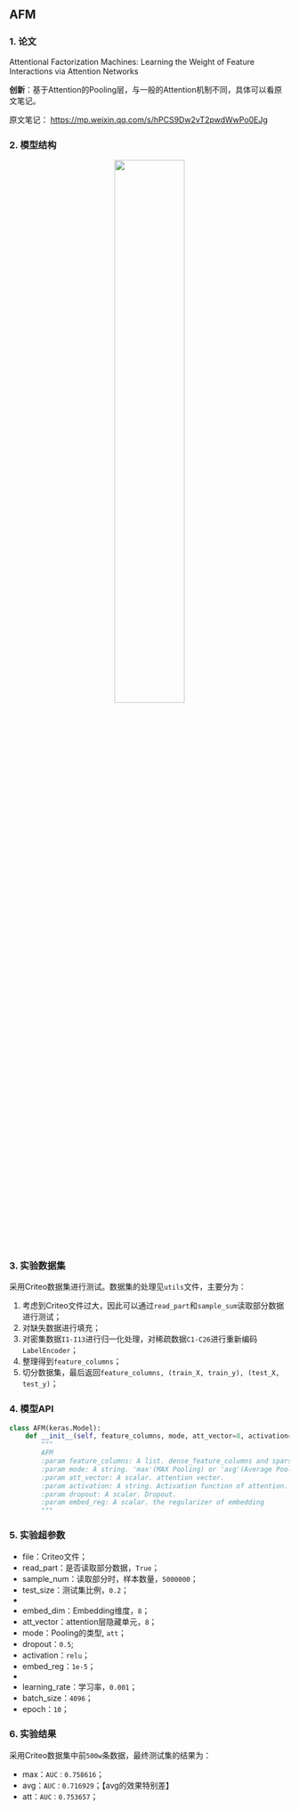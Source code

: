 ## AFM

### 1. 论文
Attentional Factorization Machines: Learning the Weight of Feature Interactions via Attention Networks

**创新**：基于Attention的Pooling层，与一般的Attention机制不同，具体可以看原文笔记。  

原文笔记：  https://mp.weixin.qq.com/s/hPCS9Dw2vT2pwdWwPo0EJg



### 2. 模型结构

<div align=center><img src="https://cdn.jsdelivr.net/gh/BlackSpaceGZY/cdn/img/tf_9.png" width="50%;" style="float:center"/></div>



### 3. 实验数据集

采用Criteo数据集进行测试。数据集的处理见`utils`文件，主要分为：
1. 考虑到Criteo文件过大，因此可以通过`read_part`和`sample_sum`读取部分数据进行测试；
3. 对缺失数据进行填充；
4. 对密集数据`I1-I13`进行归一化处理，对稀疏数据`C1-C26`进行重新编码`LabelEncoder`；
5. 整理得到`feature_columns`；
6. 切分数据集，最后返回`feature_columns, (train_X, train_y), (test_X, test_y)`；



### 4. 模型API

```python
class AFM(keras.Model):
    def __init__(self, feature_columns, mode, att_vector=8, activation='relu', dropout=0.5, embed_reg=1e-4):
        """
        AFM 
        :param feature_columns: A list. dense_feature_columns and sparse_feature_columns
        :param mode: A string. 'max'(MAX Pooling) or 'avg'(Average Pooling) or 'att'(Attention)
        :param att_vector: A scalar. attention vector.
        :param activation: A string. Activation function of attention.
        :param dropout: A scalar. Dropout.
        :param embed_reg: A scalar. the regularizer of embedding
        """
```



### 5. 实验超参数

- file：Criteo文件；
- read_part：是否读取部分数据，`True`；
- sample_num：读取部分时，样本数量，`5000000`；
- test_size：测试集比例，`0.2`；
- 
- embed_dim：Embedding维度，`8`；
- att_vector：attention层隐藏单元，`8`；
- mode：Pooling的类型, `att`；
- dropout：`0.5`;
- activation：`relu`；
- embed_reg：`1e-5`；
- 
- learning_rate：学习率，`0.001`；
- batch_size：`4096`；
- epoch：`10`；



### 6. 实验结果

采用Criteo数据集中前`500w`条数据，最终测试集的结果为：
- max：`AUC：0.758616`；
- avg：`AUC：0.716929`；【avg的效果特别差】
- att：`AUC：0.753657`；

